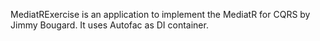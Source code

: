 MediatRExercise is an application to implement the MediatR for CQRS by Jimmy Bougard.
It uses Autofac as DI container.
